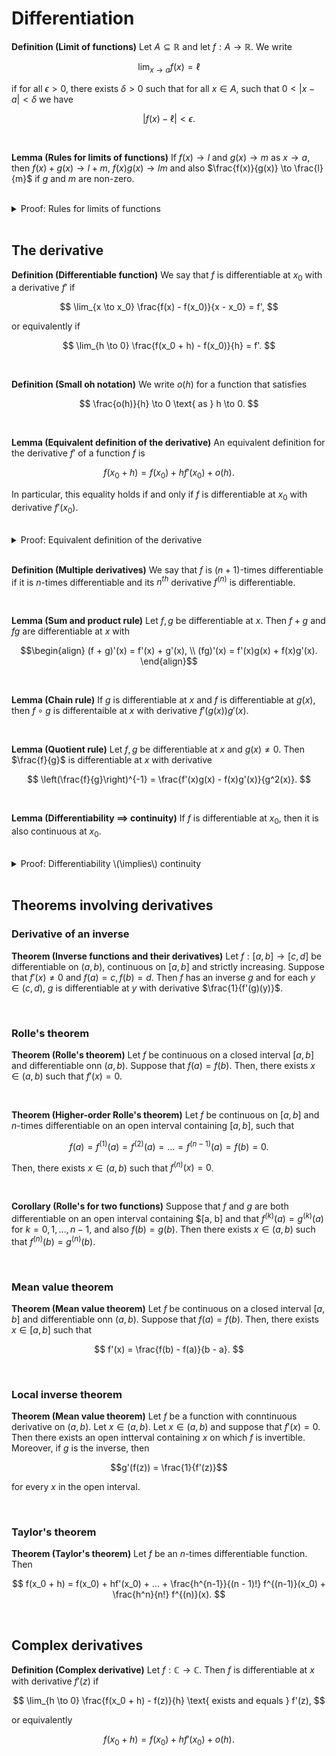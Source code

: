 # Differentiation

<div class="definition">

**Definition (Limit of functions)** Let $A \subseteq \mathbb{R}$ and let $f : A \to \mathbb{R}$. We write

$$ \lim_{x \to a} f(x) = \ell $$
    
if for all $\epsilon > 0$, there exists $\delta > 0$ such that for all $x \in A$, such that $0 < |x - a| < \delta$ we have
    
$$|f(x) - \ell| < \epsilon.$$
    
</div>
<br>

<div class="lemma">

**Lemma (Rules for limits of functions)** If $f(x) \to l$ and $g(x) \to m$ as $x \to a$, then $f(x) + g(x) \to l + m$, $f(x)g(x) \to lm$ and also $\frac{f(x)}{g(x)} \to \frac{l}{m}$ if $g$ and $m$ are non-zero.
    
</div>
<br>


<details class="proof">
<summary>Proof: Rules for limits of functions</summary>
    
In all following parts we assume $f(x) \to l$ and $g(x) \to m$ as $x \to a$.

**Proof for sums:** In general, it holds that
    
$$|(f(x) + g(x)) - (l + m)| \leq |f(x) - l| + |g(x) - m|.$$
    
Since $f, g$ have limits $l, m$, there exists for any $\epsilon > 0$ some $\delta > 0$ such that both terms of the right-hand side are less than $\frac{\epsilon}{2}$ for all $0 < |x - a| < \delta$. This means that for any $\epsilon > 0$
    
$$|(f(x) + g(x)) - (l + m)| \leq |f(x) - l| + |g(x) - m| < \epsilon, $$
    
arriving at  the result
    
**Proof for products:** In general, it holds that
    
$$|f(x)g(x) - lm| = |(f(x) - l)(g(x) - m) + (lg(x) - lm) + (mf(x) - lm)|.$$
    
Since $f, g$ have limits $l, m$, we can find $\lambda > 0$ such that
    
$$ 0 < |x - a| < \delta \implies |f(x) - l| < \lambda \text{ and } |g(x) - m| < \lambda. $$
    
Therefore we can write
    
$$|f(x)g(x) - lm| < \lambda^2 + l\lambda + m\lambda,$$
    
and since $\lambda$ can be made arbitrarily small, the right hand side above can be made arbitrarily small, smaller than any required $\epsilon > 0$. Thus we conclude
    
$$ 0 < |x - a| < \delta \implies |f(x)g(x) - lm| < \epsilon, $$
    
arriving at the result.
    
**Proof for quotients:** For this part we also assume $m$ is non-zero and $g(x)$ is also non-zero (for any argument $x$). Since $g$ has limit $l$, then for any $\lambda > 0$ we can find $\delta > 0$ such that
    
$$ 0 < |x - a| < \delta \implies |g(x) - l| < \lambda l^2. $$
    
We also have the inequality
    
$$\begin{align}
\left|\frac{1}{g(x)} - \frac{1}{l}\right| = \left|\frac{g(x) - l}{g(x)l} \right| = \frac{|g(x) - l|}{|g(x)l|} < \lambda \frac{|l|}{|g(x)|} \leq \lambda \frac{|l|}{|l| - \lambda},
\end{align}$$
    
and the right-hand side of this inequality can be made arbitrarily small by choosing a sufficiently small $\lambda$. Therefore
    
$$ \frac{1}{g(x)} \to \frac{1}{l} \text{ as } x \to a. $$
    
Using the previous result on products, with the functions $f$ and $\frac{1}{g}$, we arrive at the result.
    
</details>
<br>

## The derivative

<div class="definition">

**Definition (Differentiable function)** We say that $f$ is differentiable at $x_0$ with a derivative $f'$ if
    
$$ \lim_{x \to x_0} \frac{f(x) - f(x_0)}{x - x_0} = f', $$
    
or equivalently if
    
$$ \lim_{h \to 0} \frac{f(x_0 + h) - f(x_0)}{h} = f'. $$
    
</div>
<br>

<div class="definition">

**Definition (Small oh notation)** We write $o(h)$ for a function that satisfies
    
$$ \frac{o(h)}{h} \to 0 \text{ as } h \to 0. $$
    
</div>
<br>

<div class="lemma">

**Lemma (Equivalent definition of the derivative)** An equivalent definition for the derivative $f'$ of a function $f$ is
    
$$ f(x_0 + h) = f(x_0) + h f'(x_0) + o(h). $$
    
In particular, this equality holds if and only if $f$ is differentiable at $x_0$ with derivative $f'(x_0)$.
    
</div>
<br>

<details class="proof">
<summary>Proof: Equivalent definition of the derivative</summary>
    
Suppose that $f$ is a function that is differentiable at $x_0$ with a derivative $f'$. Then
    
$$\frac{f(x_0 + h) - f(x_0)}{h} \to f'(x_0) $$
    
as $h \to 0$. Rearranging we obtain
    
$$ f(x_0 + h) \to f(x_0) + hf'(x_0). $$
    
Writing $g(h) = f(x_0 + h) - (f(x_0) + hf'(x_0))$ we have
    
$$ f(x_0 + h) \to f(x_0) + hf'(x_0) + g(h), $$
    
and since $\frac{g(h)}{h} \to 0$ as $h \to 0$, it follows that $g(h) = o(h)$, arriving at the result.
    
Going the other way, suppose 
    
$$ f(x_0 + h) = f(x_0) + h f'(x_0) + o(h). $$
    
Rearranging and taking a limit we arrive at
    
$$ f'(x_0) = \lim_{h \to 0} \frac{f(x_0 + h) - f(x_0) - o(h)}{h} = \lim_{h \to 0} \frac{f(x_0 + h) - f(x_0)}{h}. $$
    
</details>
<br>

<div class="definition">

**Definition (Multiple derivatives)** We say that $f$ is $(n+1)$-times differentiable if it is $n$-times differentiable and its $n^{th}$ derivative $f^{(n)}$ is differentiable.
    
</div>
<br>

<div class="lemma">

**Lemma (Sum and product rule)** Let $f, g$ be differentiable at $x$. Then $f+g$ and $fg$ are differentiable at $x$ with
    
$$\begin{align}
(f + g)'(x) = f'(x) + g'(x), \\
(fg)'(x) = f'(x)g(x) + f(x)g'(x).
\end{align}$$
    
</div>
<br>

<div class="lemma">

**Lemma (Chain rule)** If $g$ is differentiable at $x$ and $f$ is differentiable at $g(x)$, then $f \circ g$ is differentaible at $x$ with derivative $f'(g(x))g'(x)$.
    
</div>
<br>

<div class="lemma">

**Lemma (Quotient rule)** Let $f, g$ be differentiable at $x$ and $g(x) \neq 0$. Then $\frac{f}{g}$ is differentiable at $x$ with derivative
    
$$ \left(\frac{f}{g}\right)^{-1} = \frac{f'(x)g(x) - f(x)g'(x)}{g^2(x)}. $$
    
</div>
<br>

<div class="lemma">

**Lemma (Differentiability $\implies$ continuity)** If $f$ is differentiable at $x_0$, then it is also continuous at $x_0$.
    
</div>
<br>

<details class="proof">
<summary>Proof: Differentiability \(\implies\) continuity</summary>
    
Suppose that $f$ is differentiable at $x_0$. We have
    
$$ \frac{f(x_0 + h) - f(x_0)}{h} = \frac{hf'(x_0) + o(h)}{h} = f'(x_0) + \frac{o(h)}{h}. $$
    
Since $\frac{o(h)}{h} \to 0$ as $h \to 0$, the left hand side also goes to $0$ as $h \to 0$. Taking absolute values and multiplying both sides by the function $|h|$ and taking the limit $h \to 0$ we see that
    
$$ |f(x_0 + h) - f(x_0)| \to 0 $$
    
as $h \to 0$. Therefore, by the definition of limits of functions, for any $\epsilon > 0$ we can find a $\delta > 0$ such that 
    
$$ 0 < |h| < \delta \implies |f(x_0 + h) - f(x_0)| < \epsilon, $$
    
arriving at the result.
    
</details>
<br>


## Theorems involving derivatives

### Derivative of an inverse


<div class="theorem">

**Theorem (Inverse functions and their derivatives)** Let $f : [a, b] \to [c, d]$ be differentiable on $(a, b)$, continuous on $[a, b]$ and strictly increasing. Suppose that $f'(x) \neq 0$ and $f(a) = c, f(b) = d$. Then $f$ has an inverse $g$ and for each $y \in (c, d)$, $g$ is differentiable at $y$ with derivative $\frac{1}{f'(g)(y)}$.
    
</div>
<br>


### Rolle's theorem


<div class="theorem">

**Theorem (Rolle's theorem)** Let $f$ be continuous on a closed interval $[a, b]$ and differentiable onn $(a, b)$. Suppose that $f(a) = f(b)$. Then, there exists $x \in (a, b)$ such that $f'(x) = 0$.

</div>
<br>

<div class="theorem">

**Theorem (Higher-order Rolle's theorem)** Let $f$ be continuous on $[a, b]$ and $n$-times differentiable on an open interval containing $[a, b]$, such that
    
$$ f(a) = f^{(1)}(a) = f^{(2)}(a) = ... = f^{(n-1)}(a) = f(b) = 0. $$
    
Then, there exists $x \in (a, b)$ such that $f^{(n)}(x) = 0$.

</div>
<br>

<div class="lemma">

**Corollary (Rolle's for two functions)** Suppose that $f$ and $g$ are both differentiable on an open interval containing $[a, b] and that $f^{(k)}(a) = g^{(k)}(a)$ for $k = 0, 1, ..., n - 1,$ and also $f(b) = g(b)$. Then there exists $x \in (a, b)$ such that $f^{(n)}(b) = g^{(n)}(b)$.
    
</div>
<br>


### Mean value theorem

<div class="theorem">

**Theorem (Mean value theorem)** Let $f$ be continuous on a closed interval $[a, b]$ and differentiable onn $(a, b)$. Suppose that $f(a) = f(b)$. Then, there exists $x \in [a, b]$ such that
    
$$ f'(x) = \frac{f(b) - f(a)}{b - a}. $$

</div>
<br>

### Local inverse theorem

<div class="theorem">

**Theorem (Mean value theorem)** Let $f$ be a function with conntinuous derivative on $(a, b)$. Let $x \in (a, b)$. Let $x \in (a, b)$ and suppose that $f'(x) = 0$. Then there exists an open intterval containing $x$ on which $f$ is invertible. Moreover, if $g$ is the inverse, then
    
$$g'(f(z)) = \frac{1}{f'(z)}$$
    
for every $x$ in the open interval.
    
</div>
<br>

### Taylor's theorem

<div class="theorem">

**Theorem (Taylor's theorem)** Let $f$ be an $n$-times differentiable function. Then

$$ f(x_0 + h) = f(x_0) + hf'(x_0) + ... + \frac{h^{n-1}}{(n - 1)!} f^{(n-1)}(x_0) + \frac{h^n}{n!} f^{(n)}(x). $$
    
</div>
<br>


## Complex derivatives

<div class="definition">

**Definition (Complex derivative)** Let $f : \mathbb{C} \to \mathbb{C}$. Then $f$ is differentiable at $x$ with derivative $f'(z)$ if

$$ \lim_{h \to 0} \frac{f(x_0 + h) - f(z)}{h} \text{ exists and equals } f'(z), $$

or equivalently

$$ f(x_0 + h) = f(x_0) + hf'(x_0) + o(h). $$
    
</div>
<br>